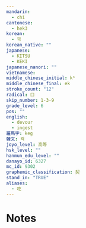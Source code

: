 ```yaml
---
mandarin:
  - chī
cantonese:
  - hek3
korean:
  - 끽
korean_native: ""
japanese:
  - KITSU
  - KEKI
japanese_nanori: ""
vietnamese:
middle_chinese_initial: kʰ
middle_chinese_final: ek
stroke_count: "12"
radical: 口
skip_number: 1-3-9
grade_level: 6
pos: ""
english:
  - devour
  - ingest
羅馬字: keg
韓文: 컥
joyo_level: 高等
hsk_level: ""
hanmun_edu_level: ""
danayo_id: 6327
mc_id: 9302
graphemic_classification: 契
stand_in: "TRUE"
aliases:
  - 吃
---
```


# Notes

